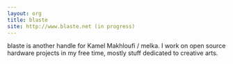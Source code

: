 ```yaml
---
layout: org
title: blaste
site: http://www.blaste.net (in progress)
---
```

blaste is another handle for Kamel Makhloufi / melka. I work on open source hardware projects in my free time, mostly stuff dedicated to creative arts. 